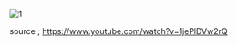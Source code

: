
![1](https://github.com/Yushis7/AI/assets/150568560/5df48841-ace8-4f2a-aafc-65e50ac56a43)


source ; https://www.youtube.com/watch?v=1jePlDVw2rQ

